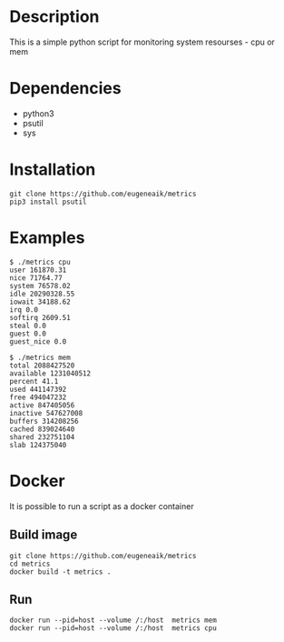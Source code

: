 # Description
This is a simple python script for monitoring system resourses - cpu or mem
# Dependencies
* python3
* psutil
* sys
# Installation
    git clone https://github.com/eugeneaik/metrics
    pip3 install psutil
# Examples
    $ ./metrics cpu
    user 161870.31
    nice 71764.77
    system 76578.02
    idle 20290328.55
    iowait 34188.62
    irq 0.0
    softirq 2609.51
    steal 0.0
    guest 0.0
    guest_nice 0.0

    $ ./metrics mem
    total 2088427520
    available 1231040512
    percent 41.1
    used 441147392
    free 494047232
    active 847405056
    inactive 547627008
    buffers 314208256
    cached 839024640
    shared 232751104
    slab 124375040
# Docker
It is possible to run a script as a docker container
## Build image
    git clone https://github.com/eugeneaik/metrics
    cd metrics
    docker build -t metrics .
## Run
    docker run --pid=host --volume /:/host  metrics mem
    docker run --pid=host --volume /:/host  metrics cpu

